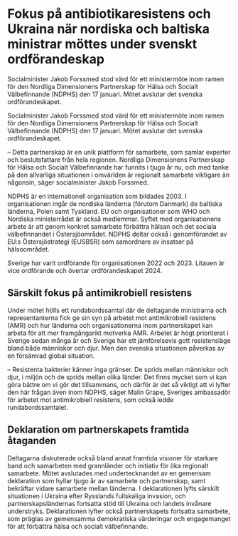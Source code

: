 # Fokus på antibiotikaresistens och Ukraina när nordiska och baltiska ministrar möttes under svenskt ordförandeskap

Socialminister Jakob Forssmed stod värd för ett ministermöte inom ramen för den Nordliga Dimensionens Partnerskap för Hälsa och Socialt Välbefinnande (NDPHS) den 17 januari. Mötet avslutar det svenska ordförandeskapet.

Socialminister Jakob Forssmed stod värd för ett ministermöte inom ramen för den Nordliga Dimensionens Partnerskap för Hälsa och Socialt Välbefinnande (NDPHS) den 17 januari. Mötet avslutar det svenska ordförandeskapet.

– Detta partnerskap är en unik plattform för samarbete, som samlar experter och beslutsfattare från hela regionen. Nordliga Dimensionens Partnerskap för Hälsa och Socialt Välbefinnande har funnits i tjugo år nu, och med tanke på den allvarliga situationen i omvärlden är regionalt samarbete viktigare än någonsin, säger socialminister Jakob Forssmed.

NDPHS är en internationell organisation som bildades 2003. I organisationen ingår de nordiska länderna (förutom Danmark) de baltiska länderna, Polen samt Tyskland. EU och organisationer som WHO och Nordiska ministerrådet är också medlemmar. Syftet med organisationens arbete är att genom konkret samarbete förbättra hälsan och det sociala välbefinnandet i Östersjöområdet. NDPHS deltar också i genomförandet av EU:s Östersjöstrategi (EUSBSR) som samordnare av insatser på hälsoområdet.

Sverige har varit ordförande för organisationen 2022 och 2023. Litauen är vice ordförande och övertar ordförandeskapet 2024.

## Särskilt fokus på antimikrobiell resistens

Under mötet hölls ett rundabordssamtal där de deltagande ministrarna och representanterna fick ge sin syn på arbetet mot antimikrobiell resistens (AMR) och hur länderna och organisationerna inom partnerskapet kan arbeta för att mer framgångsrikt motverka AMR. Arbetet är högt prioriterat i Sverige sedan många år och Sverige har ett jämförelsevis gott resistensläge bland både människor och djur. Men den svenska situationen påverkas av en försämrad global situation.

– Resistenta bakterier känner inga gränser. De sprids mellan människor och djur, i miljön och de sprids mellan olika länder. Det finns mycket som vi kan göra bättre om vi gör det tillsammans, och därför är det så viktigt att vi lyfter den här frågan även inom NDPHS, säger Malin Grape, Sveriges ambassadör för arbetet mot antimikrobiell resistens, som också ledde rundabordssamtalet.

## Deklaration om partnerskapets framtida åtaganden

Deltagarna diskuterade också bland annat framtida visioner för starkare band och samarbeten med grannländer och initiativ för öka regionalt samarbete. Mötet avslutades med undertecknandet av en gemensam deklaration som hyllar tjugo år av samarbete och partnerskap, samt bekräftar vidare samarbete mellan länderna. I deklarationen lyfts särskilt situationen i Ukraina efter Rysslands fullskaliga invasion, och partnerskapsländernas fortsatta stöd till Ukraina och landets invånare understryks. Deklarationen lyfter också partnerskapets fortsatta samarbete, som präglas av gemensamma demokratiska värderingar och engagemanget för att förbättra hälsa och socialt välbefinnande.

